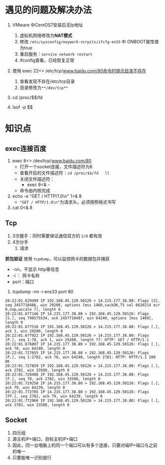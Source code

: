 # 遇见的问题及解决办法

1. VMware 中CentOS7安装后无Ip地址
   1. 虚拟机网络修改为**NAT模式**
   2. 修改 ``/etc/sysconfig/neywork-scrpits/ifcfg-en33`` 中 ONBOOT属性值为true
   3. 重启服务：``service network restart``
   4. ifconfig查看，已经恢复正常

2. 使用 exec 22<> /etc/tcp/www.baidu.com/80命令时提示目录不存在
   1. 查看发现不存在/etc/tcp目录
   2. 目录修改为``**/dev/tcp**``

1. cd /proc/$$/fd
2. lsof -p $$

# 知识点

## exec连接百度

1. exec 8<> /dev/tcp/www.baidu.com/80
   * 打开一个socket连接，文件描述符为8
   * 查看开启的文件描述符：``cd /proc/$$/fd   ll``
   * 关闭文件描述符：
     * exec 8<& -
   * 命令由内核完成
2. echo -e "GET / HTTP/1.0\n" 1>& 8
   * ``"GET / HTTP/1.0\n"``为请求头，必须按照格式书写
3. cat 0<& 8

## Tcp

1. 3次握手：同时需要保证通信双方的 `I/O` 都有效
2. 4次分手
   1. 请求

**抓包验证**
使用 ``tcpdump``，可以监控网卡的数据包并捕获
* -nn，不显示 http等信息
* -i ： 网卡名称
* port：端口

1. tcpdump -nn -i ens33 port 80
```text
20:22:01.629499 IP 192.168.45.129.50126 > 14.215.177.38.80: Flags [S], seq 2457710486, win 29200, options [mss 1460,sackOK,TS val 6620214 ecr 0,nop,wscale 7], length 0
20:22:01.677146 IP 14.215.177.38.80 > 192.168.45.129.50126: Flags [S.], seq 798575534, ack 2457710487, win 64240, options [mss 1460], length 0
20:22:01.677516 IP 192.168.45.129.50126 > 14.215.177.38.80: Flags [.], ack 1, win 29200, length 0
20:22:01.677922 IP 192.168.45.129.50126 > 14.215.177.38.80: Flags [P.], seq 1:78, ack 1, win 29200, length 77: HTTP: GET / HTTP/1.1
20:22:01.678807 IP 14.215.177.38.80 > 192.168.45.129.50126: Flags [.], ack 78, win 64240, length 0
20:22:01.727655 IP 14.215.177.38.80 > 192.168.45.129.50126: Flags [P.], seq 1:2782, ack 78, win 64240, length 2781: HTTP: HTTP/1.1 200 OK
20:22:01.727859 IP 192.168.45.129.50126 > 14.215.177.38.80: Flags [.], ack 2782, win 33580, length 0
20:22:01.728486 IP 192.168.45.129.50126 > 14.215.177.38.80: Flags [F.], seq 78, ack 2782, win 33580, length 0
20:22:01.729258 IP 14.215.177.38.80 > 192.168.45.129.50126: Flags [.], ack 79, win 64239, length 0
20:22:01.772705 IP 14.215.177.38.80 > 192.168.45.129.50126: Flags [FP.], seq 2782, ack 79, win 64239, length 0
20:22:01.772966 IP 192.168.45.129.50126 > 14.215.177.38.80: Flags [.], ack 2783, win 33580, length 0
```



## Socket

1. 四元组
2. 源主机IP+端口，目标主机IP+端口
3. 因此，同一台电脑上的同一个端口可以有多个连接，只要对端IP+端口与之前的唯一
4. 只要能唯一识别就行